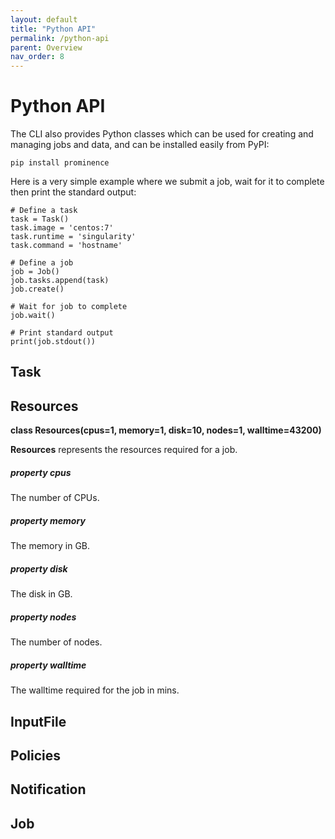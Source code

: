 ```yaml
---
layout: default
title: "Python API"
permalink: /python-api
parent: Overview
nav_order: 8
---
```

# Python API
The CLI also provides Python classes which can be used for creating and managing jobs and data, and can be installed easily from PyPI:
```
pip install prominence
```
Here is a very simple example where we submit a job, wait for it to complete then print the standard output:
```
# Define a task
task = Task()
task.image = 'centos:7'
task.runtime = 'singularity'
task.command = 'hostname'

# Define a job
job = Job()
job.tasks.append(task)
job.create()

# Wait for job to complete
job.wait()

# Print standard output
print(job.stdout())
```

## Task

## Resources

**class Resources(cpus=1, memory=1, disk=10, nodes=1, walltime=43200)**

**Resources** represents the resources required for a job.

##### *property* cpus
The number of CPUs.

##### *property* memory
The memory in GB.

##### *property* disk
The disk in GB.

##### *property* nodes
The number of nodes.

##### *property* walltime
The walltime required for the job in mins.

## InputFile

## Policies

## Notification

## Job

